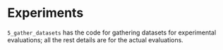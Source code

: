 # Experiments

`5_gather_datasets` has the code for gathering datasets for experimental evaluations; all the rest details are for the actual evaluations.
